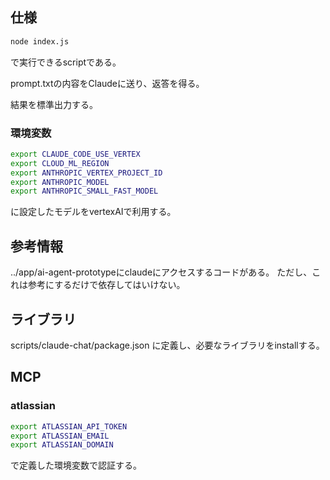 ## 仕様
```bash
node index.js
```
で実行できるscriptである。

prompt.txtの内容をClaudeに送り、返答を得る。

結果を標準出力する。

### 環境変数
```bash
export CLAUDE_CODE_USE_VERTEX
export CLOUD_ML_REGION
export ANTHROPIC_VERTEX_PROJECT_ID
export ANTHROPIC_MODEL
export ANTHROPIC_SMALL_FAST_MODEL
```
に設定したモデルをvertexAIで利用する。

## 参考情報
../app/ai-agent-prototypeにclaudeにアクセスするコードがある。
ただし、これは参考にするだけで依存してはいけない。

## ライブラリ
scripts/claude-chat/package.json
に定義し、必要なライブラリをinstallする。

## MCP
### atlassian
```bash
export ATLASSIAN_API_TOKEN
export ATLASSIAN_EMAIL
export ATLASSIAN_DOMAIN
```
で定義した環境変数で認証する。
